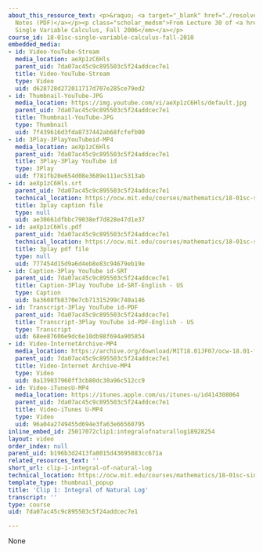 ```yaml
---
about_this_resource_text: <p>&raquo; <a target="_blank" href="./resolveuid/63e79bee226f88b7aa27482bbef0713f">Accompanying
  Notes (PDF)</a></p><p class="scholar_medsm">From Lecture 30 of <a href="http://ocw.mit.edu/courses/mathematics/18-01-single-variable-calculus-fall-2006/video-lectures/"><em>18.01
  Single Variable Calculus, Fall 2006</em></a></p>
course_id: 18-01sc-single-variable-calculus-fall-2010
embedded_media:
- id: Video-YouTube-Stream
  media_location: aeXp1zC6Hls
  parent_uid: 7da07ac45c9c895503c5f24addcec7e1
  title: Video-YouTube-Stream
  type: Video
  uid: d628728d272011717d707e285ce79ed2
- id: Thumbnail-YouTube-JPG
  media_location: https://img.youtube.com/vi/aeXp1zC6Hls/default.jpg
  parent_uid: 7da07ac45c9c895503c5f24addcec7e1
  title: Thumbnail-YouTube-JPG
  type: Thumbnail
  uid: 7f439616d3fda8737442ab68fcfefb00
- id: 3Play-3PlayYouTubeid-MP4
  media_location: aeXp1zC6Hls
  parent_uid: 7da07ac45c9c895503c5f24addcec7e1
  title: 3Play-3Play YouTube id
  type: 3Play
  uid: f781fb20e654d08e3689e111ec5313ab
- id: aeXp1zC6Hls.srt
  parent_uid: 7da07ac45c9c895503c5f24addcec7e1
  technical_location: https://ocw.mit.edu/courses/mathematics/18-01sc-single-variable-calculus-fall-2010/unit-4-techniques-of-integration/part-b-partial-fractions-integration-by-parts-arc-length-and-surface-area/session-76-integration-by-parts/clip-1-integral-of-natural-log/aeXp1zC6Hls.srt
  title: 3play caption file
  type: null
  uid: ae30661dfbbc79038ef7d828e47d1e37
- id: aeXp1zC6Hls.pdf
  parent_uid: 7da07ac45c9c895503c5f24addcec7e1
  technical_location: https://ocw.mit.edu/courses/mathematics/18-01sc-single-variable-calculus-fall-2010/unit-4-techniques-of-integration/part-b-partial-fractions-integration-by-parts-arc-length-and-surface-area/session-76-integration-by-parts/clip-1-integral-of-natural-log/aeXp1zC6Hls.pdf
  title: 3play pdf file
  type: null
  uid: 777454d15d9a6d4eb8e83c94679eb19e
- id: Caption-3Play YouTube id-SRT
  parent_uid: 7da07ac45c9c895503c5f24addcec7e1
  title: Caption-3Play YouTube id-SRT-English - US
  type: Caption
  uid: ba3608fb8370e7cb71315299c740a146
- id: Transcript-3Play YouTube id-PDF
  parent_uid: 7da07ac45c9c895503c5f24addcec7e1
  title: Transcript-3Play YouTube id-PDF-English - US
  type: Transcript
  uid: 68ee87606e9dc6e10db98f694a905854
- id: Video-InternetArchive-MP4
  media_location: https://archive.org/download/MIT18.01JF07/ocw-18.01-f07-lec30_300k.mp4
  parent_uid: 7da07ac45c9c895503c5f24addcec7e1
  title: Video-Internet Archive-MP4
  type: Video
  uid: 0a139037960ff3cb80dc30a96c512cc9
- id: Video-iTunesU-MP4
  media_location: https://itunes.apple.com/us/itunes-u/id414308064
  parent_uid: 7da07ac45c9c895503c5f24addcec7e1
  title: Video-iTunes U-MP4
  type: Video
  uid: 96a04a2749455d694e3fa63e66560795
inline_embed_id: 25017072clip1:integralofnaturallog18928254
layout: video
order_index: null
parent_uid: b196b3d2413fa8015d43695883cc671a
related_resources_text: ''
short_url: clip-1-integral-of-natural-log
technical_location: https://ocw.mit.edu/courses/mathematics/18-01sc-single-variable-calculus-fall-2010/unit-4-techniques-of-integration/part-b-partial-fractions-integration-by-parts-arc-length-and-surface-area/session-76-integration-by-parts/clip-1-integral-of-natural-log
template_type: thumbnail_popup
title: 'Clip 1: Integral of Natural Log'
transcript: ''
type: course
uid: 7da07ac45c9c895503c5f24addcec7e1

---
```

None